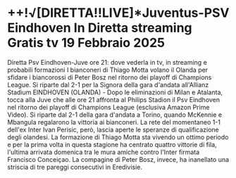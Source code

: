 # ++!√[DIRETTA!!LIVE]*Juventus-PSV Eindhoven In Diretta streaming Gratis tv 19 Febbraio 2025



Diretta Psv Eindhoven-Juve ore 21: dove vederla in tv, in streaming e probabili formazioni
I bianconeri di Thiago Motta volano il Olanda per sfidare i biancorossi di Peter Bosz nel ritorno dei playoff di Champions League. Si riparte dal 2-1 per la Signora della gara d'andata all'Allianz Stadium
EINDHOVEN (OLANDA) - Dopo le eliminazioni di Milan e Atalanta, tocca alla Juve che alle ore 21 affronta al Philips Stadion il Psv Eindhoven nel ritorno dei playoff di Champions League (esclusiva Amazon Prime Video). Si riparte dal 2-1 della gara d'andata a Torino, quando McKennie e Mbangula regalarono la vittoria ai bianconeri. La rete del momentaneo 1-1 dell'ex Inter Ivan Perisic, però, lascia aperte le speranze di qualificazione degli olandesi. La formazione di Thiago Motta sta vivendo un ottimo periodo e per la prima volta in questa stagione ha centrato quattro vittorie di fila, l'ultima arrivata domenica tra le mura amiche contro l'Inter firmata Francisco Conceiçao. La compagine di Peter Bosz, invece, ha inanellato una striscia di tre pareggi consecutivi in Eredivisie. 
